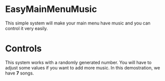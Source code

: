# EasyMainMenuMusic
This simple system will make your main menu have music and you can control it very easily.

# Controls
This system works with a randomly generated number. You will have to adjust some values if you want to add more music. In this demostration, we have **7** songs.
